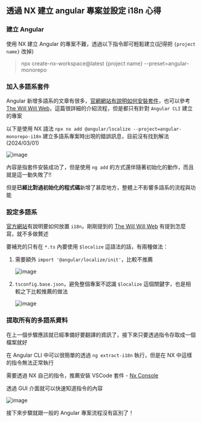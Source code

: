 ## 透過 NX 建立 angular 專案並設定 i18n 心得

### 建立 Angular

使用 NX 建立 Angular 的專案不難，透過以下指令即可輕鬆建立(記得把 `{project name}`  改掉)

> npx create-nx-workspace@latest {project name} --preset=angular-monorepo

### 加入多語系套件

Angular 新增多語系的文章有很多，[官網網站有說明如何安裝套件](https://angular.io/guide/i18n-common-add-package)，也可以參考 [The Will Will Web](https://blog.miniasp.com/post/2024/01/27/Angular-Internationalization-i18n)，這篇很詳細的介紹流程，但是都只有針對 `Angular CLI` 建立的專案

以下是使用 NX 語法 `npx nx add @angular/localize --project=angular-monorepo-i18n` 建立多語系專案時出現的錯誤訊息，目前沒有找到解法(2024/03/01)

![image](https://github.com/qazs10015/Nx_Angular_Sample/assets/30744341/903c6860-7237-493a-a42e-e3bc9c7928af)

內容是指套件安裝成功了，但是使用 `ng add` 的方式還伴隨著初始化的動作，而且就是這一動失敗了!!

但是**已經比對過初始化的程式碼**新增了甚麼地方，整體上不影響多語系的流程與功能

### 設定多語系

[官方網站](https://angular.io/guide/i18n-common-prepare)有說明要如何放置 `i18n`，剛剛提到的 [The Will Will Web](https://blog.miniasp.com/post/2024/01/27/Angular-Internationalization-i18n#:~:text=%E7%9A%84%E8%AE%8A%E6%9B%B4%E8%A8%98%E9%8C%84%E3%80%82-,%E9%96%8B%E5%A7%8B%E5%B0%8D%E5%B0%88%E6%A1%88%E9%80%B2%E8%A1%8C%E6%9C%AC%E5%9C%B0%E5%8C%96%E7%BF%BB%E8%AD%AF,-%E5%9C%A8%20Template%20%E5%A5%97%E7%94%A8) 有提到怎麼寫，就不多做贅述

要補充的只有在 `*.ts` 內要使用 `$localize` 這語法的話，有兩種做法：

1. 需要額外 `import '@angular/localize/init'`，比較不推薦

    ![image](https://github.com/qazs10015/Nx_Angular_Sample/assets/30744341/7693ae28-7b65-4d41-934e-74f25993ef05)

2. `tsconfig.base.json`，避免整個專案不認識 `$localize` 這個關鍵字，也是相較之下比較推薦的做法

    ![image](https://github.com/qazs10015/Nx_Angular_Sample/assets/30744341/d65e3cb0-9881-43a7-9d62-71f1a6c589a0)

### 提取所有的多語系資料

在上一個步驟應該就已經準備好要翻譯的資訊了，接下來只要透過指令存取成一個檔案就好

在 Angular CLI 中可以很簡單的透過 `ng extract-i18n` 執行，但是在 NX 中這樣的指令無法正常執行

需要透過 NX 自己的指令，推薦安裝 VSCode 套件 - [Nx Console](https://marketplace.visualstudio.com/items?itemName=nrwl.angular-console)

透過 GUI 介面就可以快速知道指令的內容

![image](https://github.com/qazs10015/Nx_Angular_Sample/assets/30744341/b491b238-74b3-4efc-9411-9a0027868e70)

接下來步驟就跟一般的 Angular 專案流程沒有區別了！
